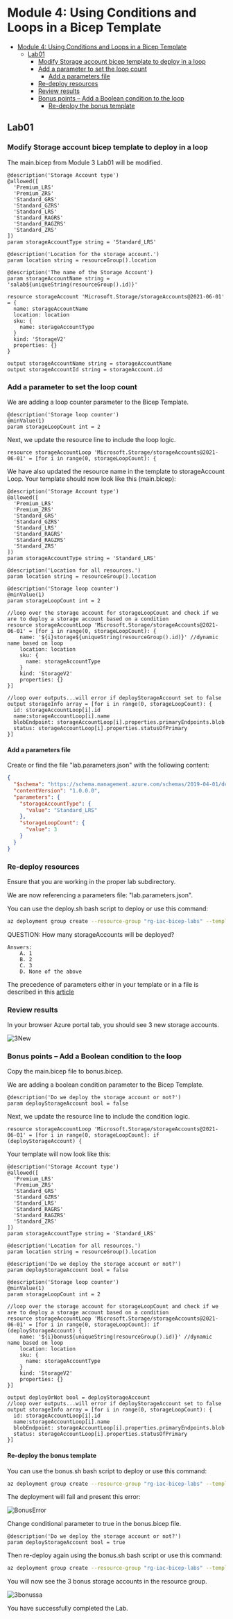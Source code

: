 # Module 4: Using Conditions and Loops in a Bicep Template

- [Module 4: Using Conditions and Loops in a Bicep Template](#module-4-using-conditions-and-loops-in-a-bicep-template)
  - [Lab01](#lab01)
    - [Modify Storage account bicep template to deploy in a loop](#modify-storage-account-bicep-template-to-deploy-in-a-loop)
    - [Add a parameter to set the loop count](#add-a-parameter-to-set-the-loop-count)
      - [Add a parameters file](#add-a-parameters-file)
    - [Re-deploy resources](#re-deploy-resources)
    - [Review results](#review-results)
    - [Bonus points – Add a Boolean condition to the loop](#bonus-points--add-a-boolean-condition-to-the-loop)
      - [Re-deploy the bonus template](#re-deploy-the-bonus-template)

## Lab01

### Modify Storage account bicep template to deploy in a loop

The main.bicep from Module 3 Lab01 will be modified.

```bicep
@description('Storage Account type')
@allowed([
  'Premium_LRS'
  'Premium_ZRS'
  'Standard_GRS'
  'Standard_GZRS'
  'Standard_LRS'
  'Standard_RAGRS'
  'Standard_RAGZRS'
  'Standard_ZRS'
])
param storageAccountType string = 'Standard_LRS'

@description('Location for the storage account.')
param location string = resourceGroup().location

@description('The name of the Storage Account')
param storageAccountName string = 'salab${uniqueString(resourceGroup().id)}'

resource storageAccount 'Microsoft.Storage/storageAccounts@2021-06-01' = {
  name: storageAccountName
  location: location
  sku: {
    name: storageAccountType
  }
  kind: 'StorageV2'
  properties: {}
}

output storageAccountName string = storageAccountName
output storageAccountId string = storageAccount.id
```

### Add a parameter to set the loop count

We are adding a loop counter parameter to the Bicep Template.

```bicep
@description('Storage loop counter')
@minValue(1)
param storageLoopCount int = 2
```

Next, we update the resource line to include the loop logic.

```bicep
resource storageAccountLoop 'Microsoft.Storage/storageAccounts@2021-06-01' = [for i in range(0, storageLoopCount): {
```

We have also updated the resource name in the template to storageAccount Loop.  Your template should now look like this (main.bicep):

```bicep
@description('Storage Account type')
@allowed([
  'Premium_LRS'
  'Premium_ZRS'
  'Standard_GRS'
  'Standard_GZRS'
  'Standard_LRS'
  'Standard_RAGRS'
  'Standard_RAGZRS'
  'Standard_ZRS'
])
param storageAccountType string = 'Standard_LRS'

@description('Location for all resources.')
param location string = resourceGroup().location

@description('Storage loop counter')
@minValue(1)
param storageLoopCount int = 2

//loop over the storage account for storageLoopCount and check if we are to deploy a storage account based on a condition
resource storageAccountLoop 'Microsoft.Storage/storageAccounts@2021-06-01' = [for i in range(0, storageLoopCount): {
    name: '${i}storage${uniqueString(resourceGroup().id)}' //dynamic name based on loop
    location: location
    sku: {
      name: storageAccountType
    }
    kind: 'StorageV2'
    properties: {}
}]

//loop over outputs...will error if deployStorageAccount set to false
output storageInfo array = [for i in range(0, storageLoopCount): {
  id: storageAccountLoop[i].id
  name:storageAccountLoop[i].name
  blobEndpoint: storageAccountLoop[i].properties.primaryEndpoints.blob
  status: storageAccountLoop[i].properties.statusOfPrimary
}]
```

#### Add a parameters file

Create or find the file "lab.parameters.json" with the following content:

```json
{
  "$schema": "https://schema.management.azure.com/schemas/2019-04-01/deploymentParameters.json#",
  "contentVersion": "1.0.0.0",
  "parameters": {
    "storageAccountType": {
      "value": "Standard_LRS"
    },
    "storageLoopCount": {
      "value": 3
    }
  }
}
```

### Re-deploy resources

Ensure that you are working in the proper lab subdirectory.

We are now referencing a parameters file: "lab.parameters.json".

You can use the deploy.sh bash script to deploy or use this command:

```bash
az deployment group create --resource-group "rg-iac-bicep-labs" --template-file "main.bicep" --parameters "lab.parameters.json"
```

QUESTION: How many storageAccounts will be deployed?

```text
Answers:
    A. 1
    B. 2
    C. 3
    D. None of the above
```

The precedence of parameters either in your template or in a file is described in this [article](https://learn.microsoft.com/en-us/azure/azure-resource-manager/bicep/parameter-files#parameter-name-conflicts)

### Review results

In your browser Azure portal tab, you should see 3 new storage accounts.

![3New](../../../../images/saloopresults.png)

### Bonus points – Add a Boolean condition to the loop

Copy the main.bicep file to bonus.bicep.

We are adding a boolean condition parameter to the Bicep Template.

```bicep
@description('Do we deploy the storage account or not?')
param deployStorageAccount bool = false
```

Next, we update the resource line to include the condition logic.

```bicep
resource storageAccountLoop 'Microsoft.Storage/storageAccounts@2021-06-01' = [for i in range(0, storageLoopCount): if (deployStorageAccount) {
```

Your template will now look like this:

```bicep
@description('Storage Account type')
@allowed([
  'Premium_LRS'
  'Premium_ZRS'
  'Standard_GRS'
  'Standard_GZRS'
  'Standard_LRS'
  'Standard_RAGRS'
  'Standard_RAGZRS'
  'Standard_ZRS'
])
param storageAccountType string = 'Standard_LRS'

@description('Location for all resources.')
param location string = resourceGroup().location

@description('Do we deploy the storage account or not?')
param deployStorageAccount bool = false

@description('Storage loop counter')
@minValue(1)
param storageLoopCount int = 2

//loop over the storage account for storageLoopCount and check if we are to deploy a storage account based on a condition
resource storageAccountLoop 'Microsoft.Storage/storageAccounts@2021-06-01' = [for i in range(0, storageLoopCount): if (deployStorageAccount) {
    name: '${i}bonus${uniqueString(resourceGroup().id)}' //dynamic name based on loop
    location: location
    sku: {
      name: storageAccountType
    }
    kind: 'StorageV2'
    properties: {}
}]

output deployOrNot bool = deployStorageAccount
//loop over outputs...will error if deployStorageAccount set to false
output storageInfo array = [for i in range(0, storageLoopCount): {
  id: storageAccountLoop[i].id
  name:storageAccountLoop[i].name
  blobEndpoint: storageAccountLoop[i].properties.primaryEndpoints.blob
  status: storageAccountLoop[i].properties.statusOfPrimary
}]
```

#### Re-deploy the bonus template

You can use the bonus.sh bash script to deploy or use this command:

```bash
az deployment group create --resource-group "rg-iac-bicep-labs" --template-file "bonus.bicep" --parameters "lab.parameters.json"
```

The deployment will fail and present this error:

![BonusError](../../../../images/bonusfail.png)

Change conditional parameter to true in the bonus.bicep file.

```bicep
@description('Do we deploy the storage account or not?')
param deployStorageAccount bool = true
```

Then re-deploy again using the bonus.sh bash script or use this command:

```bash
az deployment group create --resource-group "rg-iac-bicep-labs" --template-file "bonus.bicep" --parameters "lab.parameters.json"
```

You will now see the 3 bonus storage accounts in the resource group.

![3bonussa](../../../../images/3bonussa.png)

You have successfully completed the Lab.
